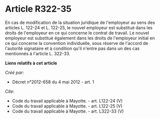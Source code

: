 # Article R322-35

En cas de modification de la situation juridique de l'employeur au sens des articles L. 122-24 et L. 122-25, le nouvel
employeur est substitué dans les droits de l'employeur en ce qui concerne le contrat de travail. Le nouvel employeur est
substitué également dans les droits de l'employeur initial en ce qui concerne la convention individuelle, sous réserve de
l'accord de l'autorité signataire et à condition qu'il n'entre pas dans un des cas mentionnés à l'article L. 322-33.

**Liens relatifs à cet article**

_Créé par_:

  - Décret n°2012-658 du 4 mai 2012 - art. 1

_Cite_:

  - Code du travail applicable à Mayotte. - art. L122-24 (V)
  - Code du travail applicable à Mayotte. - art. L122-25 (V)
  - Code du travail applicable à Mayotte. - art. L322-33 (V)
